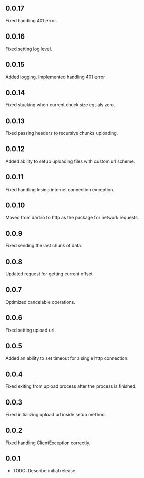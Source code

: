 ## 0.0.17

Fixed handling 401 error.

## 0.0.16

Fixed setting log level.

## 0.0.15

Added logging. Implemented handling 401 error

## 0.0.14

Fixed stucking when current chuck size equals zero.

## 0.0.13

Fixed passing headers to recursive chunks uploading.

## 0.0.12

Added ability to setup uploading files with custom url scheme.

## 0.0.11

Fixed handling losing internet connection exception.

## 0.0.10

Moved from dart:io to http as the package for network requests.

## 0.0.9

Fixed sending the last chunk of data.

## 0.0.8

Updated request for getting current offset

## 0.0.7

Optimized cancelable operations.

## 0.0.6

Fixed setting upload url.

## 0.0.5

Added an ability to set timeout for a single http connection.

## 0.0.4

Fixed exiting from upload process after the process is finished.

## 0.0.3

Fixed initializing upload url inside setup method.

## 0.0.2

Fixed handling ClientException correctly.

## 0.0.1

* TODO: Describe initial release.
